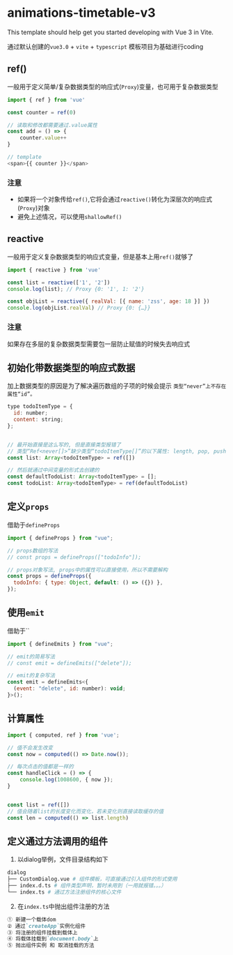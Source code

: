 # animations-timetable-v3

This template should help get you started developing with Vue 3 in Vite.

通过默认创建的`vue3.0` + `vite` + `typescript` 模板项目为基础进行coding

## ref()
一般用于定义简单/复杂数据类型的响应式(`Proxy`)变量，也可用于复杂数据类型
```javascript
import { ref } from 'vue'

const counter = ref(0)

// 读取和修改都需要通过.value属性
const add = () => {
    counter.value++
}

// template
<span>{{ counter }}</span>
```

### 注意
- 如果将一个对象传给`ref()`,它将会通过`reactive()`转化为深层次的响应式(`Proxy`)对象
- 避免上述情况，可以使用`shallowRef()`



## reactive
一般用于定义复杂数据类型的响应式变量，但是基本上用`ref()`就够了

```javascript
import { reactive } from 'vue'

const list = reactive(['1', '2'])
console.log(list); // Proxy {0: '1', 1: '2'} 

const objList = reactive({ realVal: [{ name: 'zss', age: 18 }] })
console.log(objList.realVal) // Proxy {0: {…}}
```

### 注意
如果存在多层的复杂数据类型需要包一层防止赋值的时候失去响应式


## 初始化带数据类型的响应式数据
加上数据类型的原因是为了解决遍历数组的子项的时候会提示 `类型“never”上不存在属性“id”。`

```javascript
type todoItemType = {
  id: number;
  content: string;
};


// 最开始直接是这么写的, 但是直接类型报错了
// 类型“Ref<never[]>”缺少类型“todoItemType[]”的以下属性: length, pop, push, concat 及其他 26 项。
const list: Array<todoItemType> = ref([])

// 然后就通过中间变量的形式去创建的
const defaultTodoList: Array<todoItemType> = [];
const todoList: Array<todoItemType> = ref(defaultTodoList)
```

## 定义`props`
借助于`defineProps`
```javascript
import { defineProps } from "vue";

// props数组的写法
// const props = defineProps(["todoInfo"]);

// props对象写法, props中的属性可以直接使用，所以不需要解构
const props = defineProps({
  todoInfo: { type: Object, default: () => ({}) },
});
```

## 使用`emit`
借助于``
```javascript
import { defineEmits } from "vue";

// emit的简易写法
// const emit = defineEmits(["delete"]);

// emit的复杂写法
const emit = defineEmits<{
  (event: "delete", id: number): void;
}>();
```


## 计算属性
```javascript
import { computed, ref } from 'vue';

// 值不会发生改变
const now = computed(() => Date.now());

// 每次点击的值都是一样的
const handleClick = () => {
    console.log(1008600, { now });
}


const list = ref([])
// 值会随着list的长度变化而变化，若未变化则直接读取缓存的值
const len = computed(() => list.length)
```

## 定义通过方法调用的组件
1. 以dialog举例，文件目录结构如下
```bash
dialog
├── CustomDialog.vue # 组件模板，可直接通过引入组件的形式使用
├── index.d.ts # 组件类型声明，暂时未用到（一用就报错。。。）
└── index.ts # 通过方法注册组件的核心文件
```
2. 在`index.ts`中抛出组件注册的方法
```markdown
① 新建一个载体dom
② 通过`createApp`实例化组件
③ 将注册的组件挂载到载体上
④ 将载体挂载到`document.body`上
⑤ 抛出组件实例 和 取消挂载的方法
```
